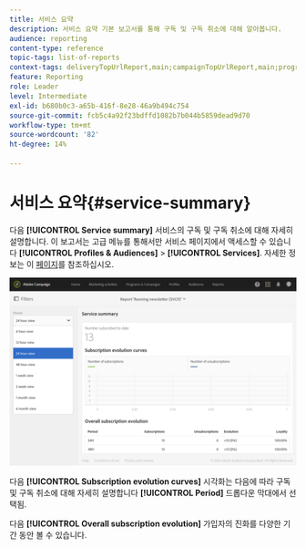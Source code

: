 ```yaml
---
title: 서비스 요약
description: 서비스 요약 기본 보고서를 통해 구독 및 구독 취소에 대해 알아봅니다.
audience: reporting
content-type: reference
topic-tags: list-of-reports
context-tags: deliveryTopUrlReport,main;campaignTopUrlReport,main;programTopUrlReport,main
feature: Reporting
role: Leader
level: Intermediate
exl-id: b680b0c3-a65b-416f-8e28-46a9b494c754
source-git-commit: fcb5c4a92f23bdffd1082b7b044b5859dead9d70
workflow-type: tm+mt
source-wordcount: '82'
ht-degree: 14%

---
```


# 서비스 요약{#service-summary}

다음 **[!UICONTROL Service summary]** 서비스의 구독 및 구독 취소에 대해 자세히 설명합니다.
이 보고서는 고급 메뉴를 통해서만 서비스 페이지에서 액세스할 수 있습니다 **[!UICONTROL Profiles & Audiences]** > **[!UICONTROL Services]**. 자세한 정보는 이 [페이지](../../audiences/using/monitoring-subscriptions.md#service-reports)를 참조하십시오.

![](assets/service-summary.png)

다음 **[!UICONTROL Subscription evolution curves]** 시각화는 다음에 따라 구독 및 구독 취소에 대해 자세히 설명합니다 **[!UICONTROL Period]** 드롭다운 막대에서 선택됨.

다음 **[!UICONTROL Overall subscription evolution]** 가입자의 진화를 다양한 기간 동안 볼 수 있습니다.
